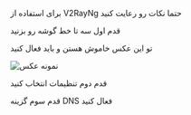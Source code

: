 برای استفاده از V2RayNg حتما نکات رو رعایت کنید 




قدم اول سه تا خط گوشه رو بزنید 


تو این عکس خاموش هستن و باید فعال کنید 


![نمونه عکس](https://github.com/valid7996/Gozargah/blob/main/images/2025-Jan-01-19-03-38.png)


قدم دوم تنظیمات انتخاب کنید 





قدم سوم گزینه DNS  فعال کنید 
